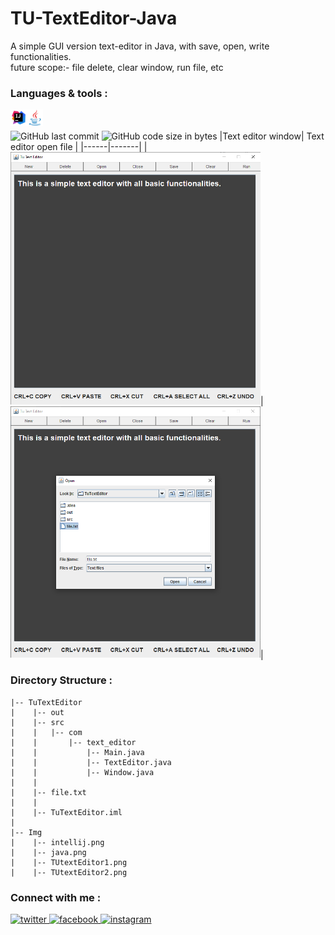 # TU-TextEditor-Java
A simple GUI version text-editor in Java, with save, open, write functionalities.\
future scope:- file delete, clear window, run file, etc
<br/>
### Languages & tools :
[<img align="left" alt="Intellij" width="26px" src="./Img/intellij.png">][java]
[<img align="left" alt="java" width="26px" src="./Img/java.png">][java]
<br/><br/>
![GitHub last commit](https://img.shields.io/github/last-commit/AbhilashTUofficial/TU-TextEditor-Java?color=blue&label=Last%20Commit%3A&style=for-the-badge)
![GitHub code size in bytes](https://img.shields.io/github/languages/code-size/AbhilashTUofficial/TU-TextEditor-Java?label=Repo%20Size%3A&style=for-the-badge)
|Text editor window| Text editor open file |
|------|-------|
|<img src="./Img/TUtextEditor1.png" width="400">|<img src="./Img/TUtextEditor2.png" width="400">|

### Directory Structure :
    |-- TuTextEditor
    |    |-- out
    |    |-- src
    |    |   |-- com
    |    |       |-- text_editor
    |    |           |-- Main.java
    |    |           |-- TextEditor.java
    |    |           |-- Window.java
    |    |          
    |    |-- file.txt
    |    |
    |    |-- TuTextEditor.iml
    |
    |-- Img
    |    |-- intellij.png
    |    |-- java.png
    |    |-- TUtextEditor1.png
    |    |-- TUtextEditor2.png

### Connect with me :  
<a href="https://twitter.com/Abhilash_TU" target="_blank">
<img src=https://img.shields.io/badge/twitter-%2300acee.svg?&style=for-the-badge&logo=twitter&logoColor=white alt=twitter style="margin-bottom: 5px;" />
</a>
<a href="https://www.facebook.com/Abhilashtuofficial" target="_blank">
<img src=https://img.shields.io/badge/facebook-%232E87FB.svg?&style=for-the-badge&logo=facebook&logoColor=white alt=facebook style="margin-bottom: 5px;" />
</a>
<a href="https://www.instagram.com/abhilash_tu/" target="_blank">
<img src=https://img.shields.io/badge/instagram-%23000000.svg?&style=for-the-badge&logo=instagram&logoColor=white alt=instagram style="margin-bottom: 5px;" />
</a>  
<br/>

[website]: https://abhilashtuofficial.github.io/
[java]: https://github.com/AbhilashTUofficial/java-programming
